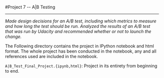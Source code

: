 #Project 7 -- A|B Testing   
****      

*Made design decisions for an A/B test, including which metrics to measure and how long the test should be run. Analyzed the results of an A/B test that was run by Udacity and recommended whether or not to launch the change.*      

The Following directory contains the project in IPython notebook and html format. The whole project has been conducted in the notebook, any and all references used are included in the notebook.    

`A|B_Test_Final_Project.{ipynb,html}`:
Project in its entirety from beginning to end.  
